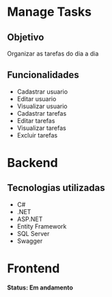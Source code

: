 # Manage Tasks

## Objetivo
<p>Organizar as tarefas do dia a dia</p>

## Funcionalidades

<ul>
    <li>Cadastrar usuario</li>
    <li>Editar usuario</li>
    <li>Visualizar usuario</li>
    <li>Cadastrar tarefas</li>
    <li>Editar tarefas</li>
    <li>Visualizar tarefas</li>
    <li>Excluir tarefas</li>
</ul>

# Backend

## Tecnologias utilizadas

<ul>
    <li>C#</li>
    <li>.NET</li>
    <li>ASP.NET</li>
    <li>Entity Framework</li>
    <li>SQL Server</li>
    <li>Swagger</li>
</ul>

# Frontend

<p><b>Status: Em andamento</b></p>